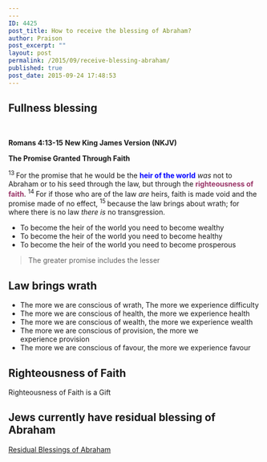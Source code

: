 ```yaml
---
---
ID: 4425
post_title: How to receive the blessing of Abraham?
author: Praison
post_excerpt: ""
layout: post
permalink: /2015/09/receive-blessing-abraham/
published: true
post_date: 2015-09-24 17:48:53
---
```

<h2>Fullness blessing</h2>
&nbsp;

<strong>Romans 4:13-15</strong>
<strong> New King James Version (NKJV)</strong>

<strong>The Promise Granted Through Faith</strong>

<span class="text Rom-4-13"><sup class="versenum">13 </sup>For the promise that he would be the <span style="color: #0000ff;"><strong>heir of the world</strong></span> <i>was</i> not to Abraham or to his seed through the law, but through the <span style="color: #993366;"><strong>righteousness of faith</strong></span>. </span><span id="en-NKJV-28037" class="text Rom-4-14"><sup class="versenum">14 </sup>For if those who are of the law <i>are</i> heirs, faith is made void and the promise made of no effect, </span><span id="en-NKJV-28038" class="text Rom-4-15"><sup class="versenum">15 </sup>because the law brings about wrath; for where there is no law <i>there is</i> no transgression.</span>
<ul>
	<li>To become the heir of the world you need to become wealthy</li>
	<li>To become the heir of the world you need to become healthy</li>
	<li>To become the heir of the world you need to become prosperous</li>
</ul>
<blockquote>The greater promise includes the lesser</blockquote>
<h2>Law brings wrath</h2>
<ul>
	<li>The more we are conscious of wrath, The more we experience difficulty</li>
	<li>The more we are conscious of health, the more we experience health</li>
	<li>The more we are conscious of wealth, the more we experience wealth</li>
	<li>The more we are conscious of provision, the more we experience provision</li>
	<li>The more we are conscious of favour, the more we experience favour</li>
</ul>
<h2>Righteousness of Faith</h2>
Righteousness of Faith is a Gift
<h2>Jews currently have residual blessing of Abraham</h2>
<a href="http://biblerevelation.org/2015/09/24/residual-blessings-abraham/">Residual Blessings of Abraham</a>